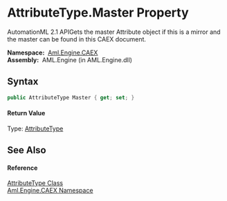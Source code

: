 AttributeType.Master Property
=============================
AutomationML 2.1 APIGets the master Attribute object if this is a mirror and the master can be found in this CAEX document.

  **Namespace:**  [Aml.Engine.CAEX][1]  
  **Assembly:**  AML.Engine (in AML.Engine.dll)

Syntax
------

```csharp
public AttributeType Master { get; set; }
```

#### Return Value
Type: [AttributeType][2]  


See Also
--------

#### Reference
[AttributeType Class][2]  
[Aml.Engine.CAEX Namespace][1]  

[1]: ../README.md
[2]: README.md
[3]: https://www.automationml.org
[4]: ../../icons/logoShade.png